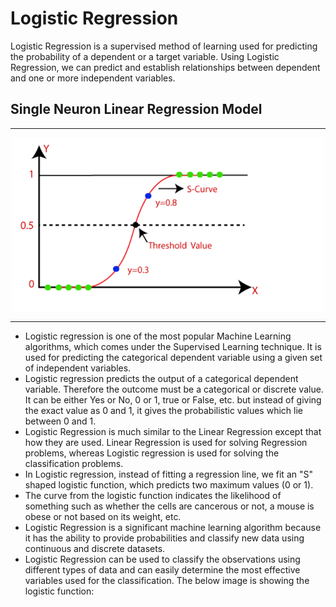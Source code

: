 # Logistic Regression

Logistic Regression is a supervised method of learning used for predicting the probability of a dependent or a target variable. Using Logistic Regression, we can predict and establish relationships between dependent and one or more independent variables.


## Single Neuron Linear Regression Model
---

<p align="center">
    <img src="logistic_regression.png" width="500">
</p>

---



- Logistic regression is one of the most popular Machine Learning algorithms, which comes under the Supervised Learning technique. It is used for predicting the categorical dependent variable using a given set of independent variables.
- Logistic regression predicts the output of a categorical dependent variable. Therefore the outcome must be a categorical or discrete value. It can be either Yes or No, 0 or 1, true or False, etc. but instead of giving the exact value as 0 and 1, it gives the probabilistic values which lie between 0 and 1.
- Logistic Regression is much similar to the Linear Regression except that how they are used. Linear Regression is used for solving Regression problems, whereas Logistic regression is used for solving the classification problems.
- In Logistic regression, instead of fitting a regression line, we fit an "S" shaped logistic function, which predicts two maximum values (0 or 1).
- The curve from the logistic function indicates the likelihood of something such as whether the cells are cancerous or not, a mouse is obese or not based on its weight, etc.
- Logistic Regression is a significant machine learning algorithm because it has the ability to provide probabilities and classify new data using continuous and discrete datasets.
- Logistic Regression can be used to classify the observations using different types of data and can easily determine the most effective variables used for the classification. The below image is showing the logistic function: